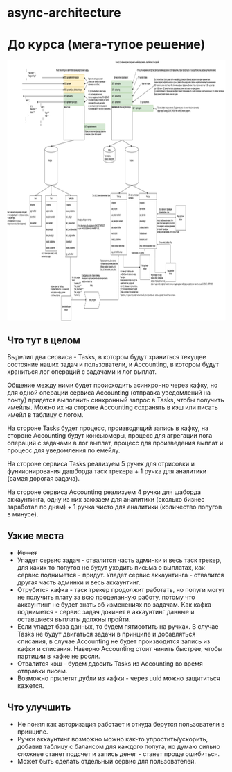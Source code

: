 # async-architecture

# До курса (мега-тупое решение)
<p align="center">
  <img alt="dump=sheme" src="assets/popugi.drawio.png" height="600" />
</p>

## Что тут в целом

Выделил два сервиса - Tasks, в котором будут храниться текущее состояние наших задач и пользователи, и Accounting, в котором будут храниться лог операций с задачами и лог выплат.

Общение между ними будет происходить асинхронно через кафку, но для одной операции сервиса Accounting (отправка уведомлений на почту) придется выполнить синхронный запрос в Tasks, чтобы получить имейлы. Можно их на стороне Accounting сохранять в кэш или писать имейл в таблицу с логом.

На стороне Tasks будет процесс, производящий запись в кафку, на стороне Accounting будут консьюмеры, процесс для агрегации лога операций с задачами в лог выплат, процесс для произведения выплат и процесс для уведомления по емейлу.

На стороне сервиса Tasks реализуем 5 ручек для отрисовки и функионирования дашборда таск трекера + 1 ручка для аналитики (самая дорогая задача).

На стороне сервиса Accounting реализуем 4 ручки для шаборда аккаунтинга, одну из них заюзаем для аналитики (сколько бизнес заработал по дням) + 1 ручка чисто для аналитики (количество попугов в минусе).

## Узкие места

- ~~Их нет~~
- Упадет сервис задач - отвалится часть админки и весь таск трекер, для каких то попугов не будут уходить письма о выплатах, как сервис поднимется - придут. Упадет сервис аккаунтинга - отвалится другая часть админки и весь аккаунтинг.
- Отрубится кафка - таск трекер продолжит работать, но попуги могут не получить плату за всю проделанную работу, потому что аккаунтинг не будет знать об изменениях по задачам. Как кафка поднимется - сервис задач докинет в аккаунтинг данные и оставшиеся выплаты должны пройти.
- Если упадет база данных, то будем пятисотить на ручках. В случае Tasks не будут двигаться задачи в принципе и добавляться списания, в случае Accounting не будет производится запись из кафки и списания. Наверно Accounting стоит чинить быстрее, чтобы партиции в кафке не росли. 
- Отвалится кэш - будем ддосить Tasks из Accounting во время отправки писем. 
- Возможно прилетят дубли из кафки - через uuid можно защититься кажется.

## Что улучшить
- Не понял как авторизация работает и откуда берутся пользователи в принципе.
- Ручки аккаунтинг возможно можно как-то упростить/ускорить, добавив таблицу с балансом для каждого попуга, но думаю сильно сложнее станет подсчет и запись денег - станет проще ошибиться. 
- Может быть сделать отдельный сервис для пользователей.